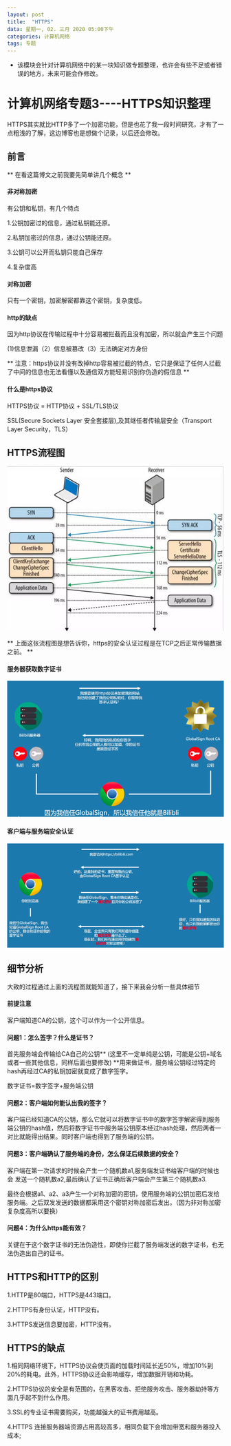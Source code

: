 ```yaml
---
layout: post
title:  "HTTPS"
data: 星期一, 02. 三月 2020 05:00下午 
categories: 计算机网络
tags: 专题
---
```

* 该模块会针对计算机网络中的某一块知识做专题整理，也许会有些不足或者错误的地方，未来可能会作修改。

#  计算机网络专题3----HTTPS知识整理

>
HTTPS其实就比HTTP多了一个加密功能，但是也花了我一段时间研究，才有了一点粗浅的了解，这边博客也是想做个记录，以后还会修改。



## 前言
** 在看这篇博文之前我要先简单讲几个概念 **

#### 非对称加密
有公钥和私钥，有几个特点

1.公钥加密过的信息，通过私钥能还原。

2.私钥加密过的信息，通过公钥能还原。

3.公钥可以公开而私钥只能自己保存

4.复杂度高
#### 对称加密

只有一个密钥，加密解密都靠这个密钥，复杂度低。

#### http的缺点
因为http协议在传输过程中十分容易被拦截而且没有加密，所以就会产生三个问题

(1)信息泄漏（2）信息被篡改（3）无法确定对方身份

** 注意：https协议并没有改掉http容易被拦截的特点，它只是保证了任何人拦截了中间的信息也无法看懂以及通信双方能轻易识别你伪造的假信息 **

#### 什么是https协议

HTTPS协议 = HTTP协议 + SSL/TLS协议

SSL(Secure Sockets Layer 安全套接层),及其继任者传输层安全（Transport Layer Security，TLS）



## HTTPS流程图
![](https://github.com/LLLibra/LLLibra.github.io/raw/master/_posts/imgs/20200303-165436.png)

** 上面这张流程图是想告诉你，https的安全认证过程是在TCP之后正常传输数据之前。 **

#### 服务器获取数字证书

![](https://github.com/LLLibra/LLLibra.github.io/raw/master/_posts/imgs/20200303-165833.png)

#### 客户端与服务端安全认证

![](https://github.com/LLLibra/LLLibra.github.io/raw/master/_posts/imgs/20200303-165804.png)

## 细节分析
大致的过程通过上面的流程图就能知道了，接下来我会分析一些具体细节
#### 前提注意
客户端知道CA的公钥，这个可以作为一个公开信息。

#### 问题1：怎么签字？什么是证书？
首先服务端会传输给CA自己的公钥** (这里不一定单纯是公钥，可能是公钥+域名或者一些其他信息，同样后面也要修改) **用来做证书，服务端公钥经过特定的hash再经过CA的私钥加密就变成了数字签字。

数字证书=数字签字+服务端公钥

#### 问题2：客户端如何能认出我的签字？
客户端已经知道CA的公钥，那么它就可以将数字证书中的数字签字解密得到服务端公钥的hash值，然后将数字证书中服务端公钥原本经过hash处理，然后两者一对比就能得出结果。同时客户端也得到了服务端的公钥。


#### 问题3：客户端确认了服务端的身份，怎么保证后续数据的安全？
客户端在第一次请求的时候会产生一个随机数a1,服务端发证书给客户端的时候也会
发送一个随机数a2,最后确认了证书正确后客户端会产生第三个随机数a3.

最终会根据a1、a2、a3产生一个对称加密的密钥，使用服务端的公钥加密后发给服务端。之后双发发送的数据都采用这个密钥对称加密后发出。（因为非对称加密复杂度高所以要换）

#### 问题4：为什么https能有效？
关键在于这个数字证书的无法伪造性，即使你拦截了服务端发送的数字证书，也无法伪造出自己的证书。


## HTTPS和HTTP的区别
1.HTTP是80端口，HTTPS是443端口。

2.HTTPS有身份认证，HTTP没有。

3.HTTPS发送信息要加密，HTTP没有。

## HTTPS的缺点
1.相同网络环境下，HTTPS协议会使页面的加载时间延长近50%，增加10%到20%的耗电。此外，HTTPS协议还会影响缓存，增加数据开销和功耗。

2.HTTPS协议的安全是有范围的，在黑客攻击、拒绝服务攻击、服务器劫持等方面几乎起不到什么作用。

3.SSL的专业证书需要购买，功能越强大的证书费用越高。

4.HTTPS 连接服务器端资源占用高较高多，相同负载下会增加带宽和服务器投入成本;
















